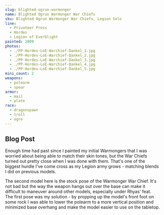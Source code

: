 ```yaml
---
slug: blighted-ogrun-warmonger
name: Blighted Ogrun Warmonger War Chiefs
sku: Blighted Ogrun Warmonger War Chiefs, Legion Solo
line:
  - Privateer Press
  - Hordes
  - Legion of Everblight
painted: 2009
photos:
  - ./PP-Hordes-LoE-Warchief-Dankel_1.jpg
  - ./PP-Hordes-LoE-Warchief-Dankel_2.jpg
  - ./PP-Hordes-LoE-Warchief-Dankel_3.jpg
  - ./PP-Hordes-LoE-Warchief-Dankel_4.jpg
  - ./PP-Hordes-LoE-Warchief-Dankel_5.jpg
mini_count: 2
weapons:
  - polearm
  - spear
armor:
  - mail
  - plate
race:
  - dragonspawn
  - troll
  - ogre
---
```


## Blog Post

Enough time had past since I painted my initial Warmongers that I was worried about being able to match their skin tones, but the War Chiefs turned out pretty close when I was done with them. That's one of the biggest hurdle I've come cross as my Legion army grows - matching blends I did on previous models.

The second model here is the stock pose of the Warmonger War Chief. It's not bad but the way the weapon hangs out over the base can make it difficult to maneuver around other models, especially under Rhyas' feat. The first pose was my solution - by propping up the model's front foot on some rock I was able to lower the polearm to a more vertical position and minimized base overhang and make the model easier to use on the tabletop.
